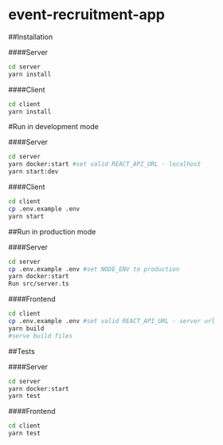 # event-recruitment-app

##Installation

####Server
```bash
cd server
yarn install
```

####Client
```bash
cd client
yarn install
```

#Run in development mode

####Server
```bash
cd server
yarn docker:start #set valid REACT_API_URL - localhost
yarn start:dev
```

####Client
```bash
cd client
cp .env.example .env
yarn start
```

##Run in production mode

####Server
```bash
cd server
cp .env.example .env #set NODE_ENV to production
yarn docker:start
Run src/server.ts
```
####Frontend

```bash
cd client
cp .env.example .env #set valid REACT_API_URL - server url
yarn build
#serve build files
```

##Tests

####Server

```bash
cd server
yarn docker:start
yarn test
```

####Frontend

```bash
cd client
yarn test
```
